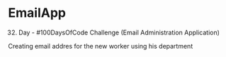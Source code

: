 # EmailApp
32. Day - #100DaysOfCode Challenge (Email Administration Application)

Creating email addres for the new worker using his department
